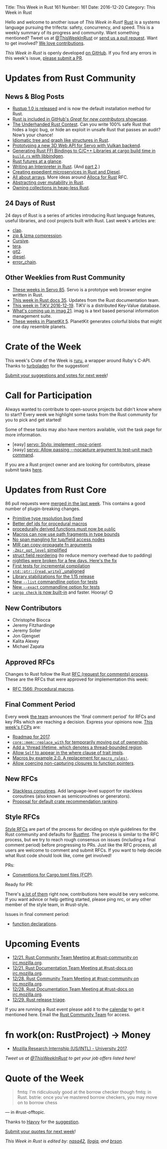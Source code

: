 Title: This Week in Rust 161
Number: 161
Date: 2016-12-20
Category: This Week in Rust

Hello and welcome to another issue of *This Week in Rust*!
[Rust](http://rust-lang.org) is a systems language pursuing the trifecta: safety, concurrency, and speed.
This is a weekly summary of its progress and community.
Want something mentioned? Tweet us at [@ThisWeekInRust](https://twitter.com/ThisWeekInRust) or [send us a pull request](https://github.com/cmr/this-week-in-rust).
Want to get involved? [We love contributions](https://github.com/rust-lang/rust/blob/master/CONTRIBUTING.md).

*This Week in Rust* is openly developed [on GitHub](https://github.com/cmr/this-week-in-rust).
If you find any errors in this week's issue, [please submit a PR](https://github.com/cmr/this-week-in-rust/pulls).


# Updates from Rust Community

## News & Blog Posts

* [Rustup 1.0 is released](https://internals.rust-lang.org/t/beta-testing-rustup-rs/3316/203) and is now the default installation method for Rust.
* [Rust is included in GitHub's _Great for new contributors_ showcase](https://github.com/showcases/great-for-new-contributors).
* [The Underhanded Rust Contest](https://underhanded.rs/blog/2016/12/15/underhanded-rust.en-US.html). Can you write 100% safe Rust that hides a logic bug, or hide an exploit in unsafe Rust that passes an audit? Now’s your chance!
* [Idiomatic tree and graph like structures in Rust](https://rust-leipzig.github.io/architecture/2016/12/20/idiomatic-trees-in-rust/).
* [Prototyping a new 3D Web API for Servo with Vulkan backend](https://kvark.github.io/3d/api/2016/12/17/webmetal.html).
* [Generating Rust FFI Bindings to C/C++ Libraries at cargo build time in `build.rs` with libbindgen](http://fitzgeraldnick.com/2016/12/14/using-libbindgen-in-build-rs.html).
* [Rust futures at a glance](https://daiheitan.github.io/blog/2016/12/07/Rust-futures-at-a-glance/).
* [Writing an Interpreter in Rust](https://chr4.org/blog/2016/12/09/writing-an-interpreter-in-rust/). (And [part 2](https://chr4.org/blog/2016/12/17/writing-an-interpreter-in-rust-part-2/).)
* [Creating expedient microservices in Rust and Diesel](https://blog.codeship.com/creating-expedient-microservices-in-rust-and-diesel/).
* [All about arrays](https://llogiq.github.io/2016/12/20/rfcs.html). More ideas around [Alloca for Rust](https://github.com/rust-lang/rfcs/pull/1808) RFC.
* [Abstracting over mutability in Rust](https://lab.whitequark.org/notes/2016-12-13/abstracting-over-mutability-in-rust/).
* [Owning collections in heap-less Rust](https://lab.whitequark.org/notes/2016-12-17/owning-collections-in-heap-less-rust/).

## 24 Days of Rust

24 days of Rust is a series of articles introducing Rust language features, useful libraries, and cool projects built with Rust. Last week's articles are:

* [clap](https://siciarz.net/24-days-rust-clap/).
* [zip & lzma compression](https://siciarz.net/24-days-rust-zip-and-lzma-compression/).
* [Cursive](https://siciarz.net/24-days-rust-cursive/).
* [tera](https://siciarz.net/24-days-rust-tera/).
* [git2](https://siciarz.net/24-days-rust-git2/).
* [diesel](https://siciarz.net/24-days-rust-diesel/).
* [error_chain](https://siciarz.net/24-days-rust-error_chain/).

## Other Weeklies from Rust Community

* [These weeks in Servo 85](https://blog.servo.org/2016/12/19/twis-85/). Servo is a prototype web browser engine written in Rust.
* [This week in Rust docs 35](https://guillaumegomez.github.io/this-week-in-rust-docs/blog/this-week-in-rust-docs-35). Updates from the Rust documentation team.
* [This week in TiKV 2016-12-19](http://weekly.pingcap.com/2016/12/19/tidb-weekly/#weekly-update-in-tikv). TiKV is a distributed Key-Value database.
* [What's coming up in imag 21](http://beyermatthias.de/blog/2016/12/16/what-s-coming-up-in-imag-21/). imag is a text based personal information management suite.
* [These weeks in PlanetKit 5](https://jeffparsons.github.io/2016/11/18/twipk-5/). PlanetKit generates colorful blobs that might one day resemble planets.

# Crate of the Week

This week's Crate of the Week is [ruru](https://github.com/d-unseductable/ruru), a wrapper around Ruby's C-API. Thanks to [turboladen](https://users.rust-lang.org/users/turboladen) for the suggestion!

[Submit your suggestions and votes for next week][submit_crate]!

[submit_crate]: https://users.rust-lang.org/t/crate-of-the-week/2704

# Call for Participation

Always wanted to contribute to open-source projects but didn't know where to start?
Every week we highlight some tasks from the Rust community for you to pick and get started!

Some of these tasks may also have mentors available, visit the task page for more information.

* [easy] [servo: Stylo: implement -moz-orient](https://github.com/servo/servo/issues/14198).
* [easy] [servo: Allow passing --nocapture argument to test-unit mach command](https://github.com/servo/servo/issues/14595).

If you are a Rust project owner and are looking for contributors, please submit tasks [here][guidelines].

[guidelines]: https://users.rust-lang.org/t/twir-call-for-participation/4821

# Updates from Rust Core

86 pull requests were [merged in the last week][merged]. This contains a good number of plugin-breaking changes.

[merged]: https://github.com/issues?q=is%3Apr+org%3Arust-lang+is%3Amerged+merged%3A2016-12-12..2016-12-19

* [Primitive type resolution bug fixed](https://github.com/rust-lang/rust/pull/38375)
* [Better def ids for procedural macros](https://github.com/rust-lang/rust/pull/38278)
* [procedurally derived functions must now be `pub`lic](https://github.com/rust-lang/rust/pull/38140)
* [Macros can now use path fragments in type bounds](https://github.com/rust-lang/rust/pull/38279)
* [No span mangling for tup/field access nodes](https://github.com/rust-lang/rust/pull/38194)
* [MIR can copy-propagate fn arguments](https://github.com/rust-lang/rust/pull/38332)
* [`-Zmir_opt_level` simplified](https://github.com/rust-lang/rust/pull/38307)
* [struct field reordering](https://github.com/rust-lang/rust/pull/37429) (to reduce memory overhead due to padding)
* [nightlies were broken for a few days. Here's the fix](https://github.com/rust-lang/rust/pull/38324)
* [First tests for incremental compilation](https://github.com/rust-lang/rust/pull/38202)
* [`std::ptr::`{`read`, `write`}`_unaligned](https://github.com/rust-lang/rust/pull/38309)
* [Library stabilizations for the 1.15 release](https://github.com/rust-lang/rust/pull/38369)
* [New `--list` commandline option for tests](https://github.com/rust-lang/rust/pull/38185)
* [New `--exact` commandline option for tests](https://github.com/rust-lang/rust/pull/38181)
* [`cargo check` is now built-in](https://github.com/rust-lang/cargo/pull/3296) and faster. Hooray! 😊

## New Contributors

* Christophe Biocca
* Jeremy Fitzhardinge
* Jeremy Soller
* Jon Gjengset
* Kalita Alexey
* Michael Zapata

## Approved RFCs

Changes to Rust follow the Rust [RFC (request for comments)
process](https://github.com/rust-lang/rfcs#rust-rfcs). These
are the RFCs that were approved for implementation this week:

* [RFC 1566: Procedural macros](https://github.com/rust-lang/rfcs/pull/1566).

## Final Comment Period

Every week [the team](https://www.rust-lang.org/team.html) announces the
'final comment period' for RFCs and key PRs which are reaching a
decision. Express your opinions now. [This week's FCPs][fcp] are:

[fcp]: https://github.com/rust-lang/rfcs/labels/final-comment-period

* [Roadmap for 2017](https://github.com/rust-lang/rfcs/pull/1774).
* [`core::mem::replace_with` for temporarily moving out of ownership](https://github.com/rust-lang/rfcs/pull/1736).
* [Add a 'thread lifetime, which denotes a thread-bounded region](https://github.com/rust-lang/rfcs/pull/1705).
* [Allow `Self` to appear in the where clause of trait impls](https://github.com/rust-lang/rfcs/pull/1647).
* [Macros by example 2.0. A replacement for `macro_rules!`](https://github.com/rust-lang/rfcs/pull/1584).
* [Allow coercing non-capturing closures to function pointers](https://github.com/rust-lang/rfcs/pull/1558).

## New RFCs

* [Stackless coroutines](https://github.com/rust-lang/rfcs/pull/1823). Add language-level support for stackless coroutines (also known as semicoroutines or generators).
* [Proposal for default crate recommendation ranking](https://github.com/rust-lang/rfcs/pull/1824).

## Style RFCs

[Style RFCs](https://github.com/rust-lang-nursery/fmt-rfcs) are part of the process for deciding on style guidelines for the Rust community and defaults for [Rustfmt](https://github.com/rust-lang-nursery/rustfmt). The process is similar to the RFC process, but we try to reach rough consensus on issues (including a final comment period) before progressing to PRs. Just like the RFC process, all users are welcome to comment and submit RFCs. If you want to help decide what Rust code should look like, come get involved!

PRs:

* [Conventions for Cargo.toml files (FCP)](https://github.com/rust-lang-nursery/fmt-rfcs/pull/41).

Ready for PR:

There's [a lot of them](https://github.com/rust-lang-nursery/fmt-rfcs/issues?q=is%3Aopen+is%3Aissue+label%3Aready-for-PR) right now, contributions here would be very welcome. If you want advice or help getting started, please ping nrc, or any other member of the style team, in #rust-style.

Issues in final comment period:

* [function declarations](https://github.com/rust-lang-nursery/fmt-rfcs/issues/39).

# Upcoming Events

* [12/21. Rust Community Team Meeting at #rust-community on irc.mozilla.org](https://chat.mibbit.com/?server=irc.mozilla.org&channel=%23rust-community).
* [12/21. Rust Documentation Team Meeting at #rust-docs on irc.mozilla.org](https://chat.mibbit.com/?server=irc.mozilla.org&channel=%23rust-docs).
* [12/28. Rust Community Team Meeting at #rust-community on irc.mozilla.org](https://chat.mibbit.com/?server=irc.mozilla.org&channel=%23rust-community).
* [12/28. Rust Documentation Team Meeting at #rust-docs on irc.mozilla.org](https://chat.mibbit.com/?server=irc.mozilla.org&channel=%23rust-docs).
* [12/29. Rust release triage](https://internals.rust-lang.org/t/release-cycle-triage-proposal/3544).

If you are running a Rust event please add it to the [calendar] to get
it mentioned here. Email the [Rust Community Team][community] for access.

[calendar]: https://www.google.com/calendar/embed?src=apd9vmbc22egenmtu5l6c5jbfc%40group.calendar.google.com
[community]: mailto:community-team@rust-lang.org

# fn work(on: RustProject) -> Money

* [Mozilla Research Internship (US/INTL) - University 2017](https://careers.mozilla.org/position/gh/503816).

*Tweet us at [@ThisWeekInRust](https://twitter.com/ThisWeekInRust) to get your job offers listed here!*

# Quote of the Week

> fmtq: I'm ridiculously good at the borrow checker though
> fmtq: in Rust.
> bstrie: once you've mastered borrow checkers, you may move on to borrow chess

— in #rust-offtopic.

Thanks to [Havvy](https://users.rust-lang.org/users/havvy) for the [suggestion](https://users.rust-lang.org/t/twir-quote-of-the-week/328/334).

[Submit your quotes for next week][submit]!

[submit]: http://users.rust-lang.org/t/twir-quote-of-the-week/328

*This Week in Rust is edited by: [nasa42](https://github.com/nasa42), [llogiq](https://github.com/llogiq), and [brson](https://github.com/brson).*
